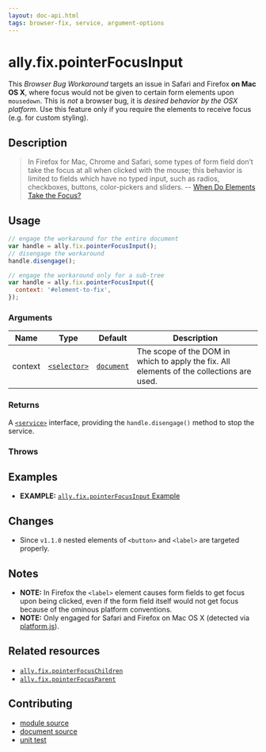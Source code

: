 ```yaml
---
layout: doc-api.html
tags: browser-fix, service, argument-options
---
```


# ally.fix.pointerFocusInput

This *Browser Bug Workaround* targets an issue in Safari and Firefox **on Mac OS X**, where focus would not be given to certain form elements upon `mousedown`. This is *not* a browser bug, it is *desired behavior by the OSX platform*. Use this feature only if you require the elements to receive focus (e.g. for custom styling).


## Description

> In Firefox for Mac, Chrome and Safari, some types of form field don’t take the focus at all when clicked with the mouse; this behavior is limited to fields which have no typed input, such as radios, checkboxes, buttons, color-pickers and sliders.
> -- [When Do Elements Take the Focus?](http://www.sitepoint.com/when-do-elements-take-the-focus/)


## Usage

```js
// engage the workaround for the entire document
var handle = ally.fix.pointerFocusInput();
// disengage the workaround
handle.disengage();
```

```js
// engage the workaround only for a sub-tree
var handle = ally.fix.pointerFocusInput({
  context: '#element-to-fix',
});
```

### Arguments

| Name | Type | Default | Description |
| ---- | ---- | ------- | ----------- |
| context | [`<selector>`](../concepts.md#Selector) | [`document`](https://developer.mozilla.org/en-US/docs/Web/API/Document) | The scope of the DOM in which to apply the fix. All elements of the collections are used. |

### Returns

A [`<service>`](../concepts.md#Service) interface, providing the `handle.disengage()` method to stop the service.

### Throws


## Examples

* **EXAMPLE:** [`ally.fix.pointerFocusInput` Example](./pointer-focus-input.example.html)


## Changes

* Since `v1.1.0` nested elements of `<button>` and `<label>` are targeted properly.


## Notes

* **NOTE:** In Firefox the `<label>` element causes form fields to get focus upon being clicked, even if the form field itself would not get focus because of the ominous platform conventions.
* **NOTE:** Only engaged for Safari and Firefox on Mac OS X (detected via [platform.js](https://github.com/bestiejs/platform.js/)).


## Related resources

* [`ally.fix.pointerFocusChildren`](pointer-focus-children.md)
* [`ally.fix.pointerFocusParent`](pointer-focus-parent.md)


## Contributing

* [module source](https://github.com/medialize/ally.js/blob/master/src/fix/pointer-focus-input.js)
* [document source](https://github.com/medialize/ally.js/blob/master/docs/api/fix/pointer-focus-input.md)
* [unit test](https://github.com/medialize/ally.js/blob/master/test/unit/fix.pointer-focus-input.test.js)

